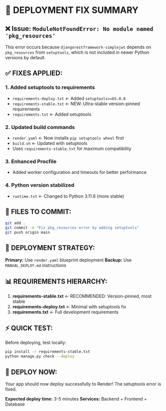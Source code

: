 # 🚀 DEPLOYMENT FIX SUMMARY

## ❌ Issue: `ModuleNotFoundError: No module named 'pkg_resources'`

This error occurs because `djangorestframework-simplejwt` depends on `pkg_resources` from `setuptools`, which is not included in newer Python versions by default.

## ✅ FIXES APPLIED:

### 1. **Added setuptools to requirements**
- `requirements-deploy.txt` ← Added `setuptools>=65.0.0`
- `requirements-stable.txt` ← NEW: Ultra-stable version-pinned requirements
- `requirements.txt` ← Added setuptools

### 2. **Updated build commands**
- `render.yaml` ← Now installs `pip setuptools wheel` first
- `build.sh` ← Updated with setuptools
- Uses `requirements-stable.txt` for maximum compatibility

### 3. **Enhanced Procfile**
- Added worker configuration and timeouts for better performance

### 4. **Python version stabilized**
- `runtime.txt` ← Changed to Python 3.11.8 (more stable)

## 🔧 FILES TO COMMIT:

```bash
git add .
git commit -m "Fix pkg_resources error by adding setuptools"
git push origin main
```

## 🎯 DEPLOYMENT STRATEGY:

**Primary:** Use `render.yaml` blueprint deployment
**Backup:** Use `MANUAL_DEPLOY.md` instructions

## 📊 REQUIREMENTS HIERARCHY:

1. **requirements-stable.txt** ← RECOMMENDED: Version-pinned, most stable
2. **requirements-deploy.txt** ← Minimal with setuptools fix
3. **requirements.txt** ← Full development requirements

## ⚡ QUICK TEST:

Before deploying, test locally:
```bash
pip install -r requirements-stable.txt
python manage.py check --deploy
```

## 🚀 DEPLOY NOW:

Your app should now deploy successfully to Render! The setuptools error is fixed.

**Expected deploy time:** 3-5 minutes
**Services:** Backend + Frontend + Database
